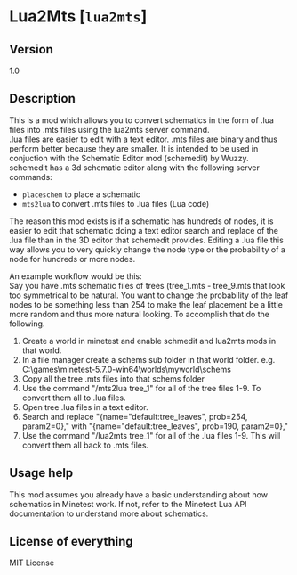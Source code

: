 # Lua2Mts [`lua2mts`]

## Version
1.0

## Description
This is a mod which allows you to convert schematics in the form of .lua files into .mts files using the lua2mts server command.  
.lua files are easier to edit with a text editor.  .mts files are binary and thus perform better because they are smaller.
It is intended to be used in conjuction with the Schematic Editor mod (schemedit) by Wuzzy.  
schemedit has a 3d schematic editor along with the following server commands:
* `placeschem` to place a schematic
* `mts2lua` to convert .mts files to .lua files (Lua code)

The reason this mod exists is if a schematic has hundreds of nodes, it is easier to edit that schematic doing a text editor search and replace of the .lua file than in the 3D editor that schemedit provides.
Editing a .lua file this way allows you to very quickly change the node type or the probability of a node for hundreds or more nodes.

An example workflow would be this:  
Say you have .mts schematic files of trees (tree_1.mts - tree_9.mts that look too symmetrical to be natural.  You want to change the probability of the leaf nodes to be something less than 254 to make the leaf placement be a little more random and thus more natural looking.  To accomplish that do the following.
1) Create a world in minetest and enable schmedit and lua2mts mods in that world.
2) In a file manager create a schems sub folder in that world folder.  e.g.  C:\games\minetest-5.7.0-win64\worlds\myworld\schems
3) Copy all the tree .mts files into that schems folder
4) Use the command "/mts2lua tree_1" for all of the tree files 1-9.  To convert them all to .lua files. 
5) Open tree .lua files in a text editor.  
6) Search and replace "{name="default:tree_leaves", prob=254, param2=0}," with "{name="default:tree_leaves", prob=190, param2=0}," 
7) Use the command "/lua2mts tree_1"  for all of the .lua files 1-9.  This will convert them all back to .mts files. 


## Usage help
This mod assumes you already have a basic understanding about how schematics in Minetest work.
If not, refer to the Minetest Lua API documentation to understand more about schematics.

## License of everything
MIT License
